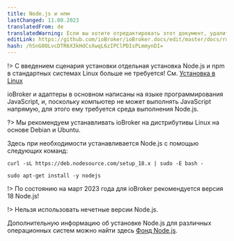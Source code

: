 ```yaml
---
title: Node.js и нпм
lastChanged: 11.08.2023
translatedFrom: de
translatedWarning: Если вы хотите отредактировать этот документ, удалите поле «translatedFrom», в противном случае этот документ будет снова автоматически переведен
editLink: https://github.com/ioBroker/ioBroker.docs/edit/master/docs/ru/install/nodejs.md
hash: /hSnG0OLvcDTR6X3kHdCsXwqL6zIPClPDIsPLmmynDI=
---
```

!> С введением сценария установки отдельная установка Node.js и npm в стандартных системах Linux больше не требуется! См. [Установка в Linux](https://www.iobroker.net/#de/documentation/install/linux.md)

ioBroker и адаптеры в основном написаны на языке программирования JavaScript, и, поскольку компьютер не может выполнять JavaScript напрямую, для этого ему требуется среда выполнения Node.js.

?> Мы рекомендуем устанавливать ioBroker на дистрибутивы Linux на основе Debian и Ubuntu.

Здесь при необходимости устанавливается Node.js с помощью следующих команд:

```curl -sL https://deb.nodesource.com/setup_18.x | sudo -E bash -```

```sudo apt-get install -y nodejs```

!> По состоянию на март 2023 года для ioBroker рекомендуется версия 18 Node.js!

!> Нельзя использовать нечетные версии Node.js.

Дополнительную информацию об установке Node.js для различных операционных систем можно найти здесь [Фонд Node.js](https://nodejs.org/en/download/package-manager/).
